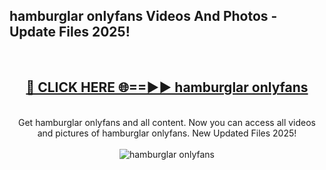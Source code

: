 <h2>hamburglar onlyfans Videos And Photos - Update Files 2025!</h2>
<br>
<div align="center">
<h2><a href="https://linkcuts.com/hfmhzwbr" rel="nofollow">🔴 CLICK HERE 🌐==►► hamburglar onlyfans</a></h2>
<br>
Get hamburglar onlyfans and all content. Now you can access all videos and pictures of hamburglar onlyfans. New Updated Files 2025!
<br>
<br>
<a href="https://linkcuts.com/hfmhzwbr" rel="nofollow" data-target="animated-image.originalLink"><img src="https://i.ibb.co.com/WyWwxjT/player-gif2.gif" alt="hamburglar onlyfans" style="max-width: 100%; display: inline-block;" data-target="animated-image.originalImage"></a>
</div>
<br>